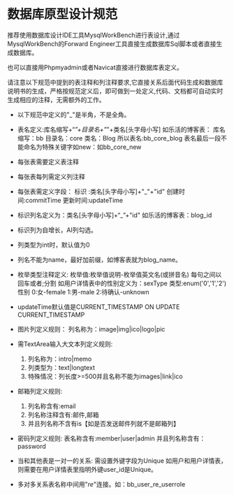 # 数据库原型设计规范

推荐使用数据库设计IDE工具MysqlWorkBench进行表设计,通过MysqlWorkBench的Forward Engineer工具直接生成数据库Sql脚本或者直接生成数据库。

也可以直接用Phpmyadmin或者Navicat直接进行数据库表定义。

请注意以下规范中提到的表注释和列注释要求,它直接关系后面代码生成和数据库说明书的生成，严格按规范定义后，即可做到一处定义,代码、文档都可自动实时生成相应的注释，无需额外的工作。

* 以下规范中定义的"_"是半角，不是全角。
* 表名定义:库名缩写+“_”+目录名+"_"+类名[头字母小写]
  如乐活的博客表：
      库名缩写：bb
      目录名：core
      类名：Blog
  所以表名:bb_core_blog
  表名最后一段不能命名为特殊关键字如new：如bb_core_new

* 每张表需要定义表注释
* 每张表每列需定义列注释
* 每张表需定义字段：
  标识    :类名[头字母小写]+"_"+"id"
  创建时间:commitTime
  更新时间:updateTime

* 标识列名定义为：类名[头字母小写]+“_”+"id"
  如乐活的博客表：blog_id

* 标识列为自增长，AI列勾选。

* 列类型为int时，默认值为0

* 列名不能为name，最好加前缀，如博客表就为blog_name。

* 枚举类型注释定义:
  枚举值:枚举值说明-枚举值英文名(或拼音名)
  每句之间以回车或者;分割
  如用户详情表中的性别定义为：sexType
  类型:enum('0','1','2')
  性别
	0:女-female
	1:男-male
	2:待确认-unknown

* updateTime默认值是CURRENT_TIMESTAMP ON UPDATE CURRENT_TIMESTAMP

* 图片列定义规则：
	列名称为：image|img|ico|logo|pic

* 需TextArea输入大文本列定义规则:
    1. 列名称为：intro|memo
    2. 列类型为：text|longtext
    3. 特殊情况：列长度>=500并且名称不能为images|link|ico

* 邮箱列定义规则:
  1. 列名称含有:email
  2. 列名称注释含有:邮件,邮箱
  3. 并且列名称不含有is【如是否发送邮件列就不是邮箱列】

* 密码列定义规则:
  表名称含有:member|user|admin 并且列名称含有：password

* 当和其他表是一对一的关系:
    需设置外键字段为Unique
    如用户和用户详情表，则需要在用户详情表里指明外键user_id是Unique。

* 多对多关系表名称中间用"_re_"连接。如：bb_user_re_userrole
